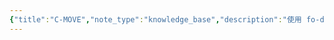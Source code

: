 ```yaml
---
{"title":"C-MOVE","note_type":"knowledge_base","description":"使用 fo-dicom 进行 C-Move 请求下载数据","tags":["医学软件开发","dicom","fo-dicom","pacs"],"create_time":"2024-07-15","update_time":"2025-02-19","dg-home":false,"dg-publish":true,"aliase":null,"root":"Pacs 信息查询","permalink":"/04-知识仓库/知识单元/04-专业技术/Pacs 信息查询/C-MOVE/","dgPassFrontmatter":true,"noteIcon":"","created":"2024-07-15","updated":"2025-02-19"}
---
```



